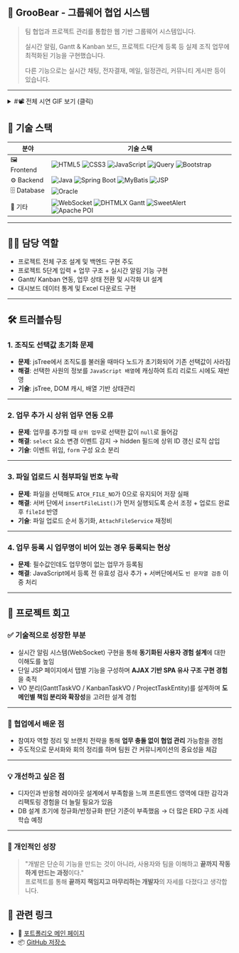 ## 📂 GrooBear - 그룹웨어 협업 시스템

> 팀 협업과 프로젝트 관리를 통합한 웹 기반 그룹웨어 시스템입니다.
> 
> 실시간 알림, Gantt & Kanban 보드, 프로젝트 다단계 등록 등 실제 조직 업무에 최적화된 기능을 구현했습니다.
> 
> 다른 기능으로는 실시간 채팅, 전자결재, 메일, 일정관리, 커뮤니티 게시판 등이 있습니다.

---

<details>
<summary>#📽️ 전체 시연 GIF 보기 (클릭)</summary>

## 🖥 메인 페이지

![메인](./preview/main/main.gif)

---

## 📊 대시보드 (탭1)

![대시보드](./preview/dashboard/dashboard.gif)

---

## 📁 프로젝트 목록 (탭2)

### 🔸 삭제 기능
![삭제](./preview/project-list/delete.gif)

### 🔸 필터 검색
![필터 검색](./preview/project-list/filter.gif)

### 🔸 엑셀 다운로드
![엑셀](./preview/project-list/excel.gif)

📎 결과 예시:
![엑셀결과](./preview/project-list/excel-result.png)

---

## 📝 프로젝트 생성 (탭2)

### 🔸 Step1 ~ Step4 입력 단계
- 기본 정보, 참여자 등록, 업무 등록, 주소 및 금액 설정, 최종 확인까지 포함

| Step | 미리보기 |
|------|----------|
| Step1 | ![step1](./preview/insert/insert1.gif) |
| Step2 | ![step2](./preview/insert/insert2.gif) |
| Step3 | ![step3](./preview/insert/insert3.gif) |
| Step4 | ![step4](./preview/insert/insert4.gif) |

---

## 🔍 프로젝트 상세 보기

![상세](./preview/project-detail/projectDetail.gif)

📎 업무 추가 화면:
![업무 추가](./preview/project-detail/taskAdd.png)

---

## 🛠 프로젝트 수정

![수정](./preview/update/update.gif)

---

## 📈 Gantt 차트 (탭3)

| 설명 | 예시 |
|------|------|
| 간트 기본 구성 | ![Gantt1](./preview/gantt/Gantt1.gif) |
| 간트 상세보기 | ![Gantt2](./preview/gantt/Gantt2.gif) |

---

## 🗂 프로젝트 칸반 보드 (탭4)

![프로젝트 칸반](./preview/project-kanban/projectKanban.gif)

---

## ✅ 업무 칸반 보드 (탭5)

| 구분 | 미리보기 |
|------|-----------|
| 업무 상태별 이동 | ![taskKanban1](./preview/task-kanban/taskKanban1.gif) |
| 업무 상세 보기 | ![taskKanban2](./preview/task-kanban/taskKanban2.gif) |

---

</details>

## 📌 기술 스택

| 분야 | 기술 스택 |
|------|------------|
| 🖼️ Frontend | ![HTML5](https://img.shields.io/badge/HTML5-E34F26?style=flat-square&logo=html5&logoColor=white) ![CSS3](https://img.shields.io/badge/CSS3-1572B6?style=flat-square&logo=css3&logoColor=white) ![JavaScript](https://img.shields.io/badge/JavaScript-F7DF1E?style=flat-square&logo=javascript&logoColor=black) ![jQuery](https://img.shields.io/badge/jQuery-0769AD?style=flat-square&logo=jquery&logoColor=white) ![Bootstrap](https://img.shields.io/badge/Bootstrap-7952B3?style=flat-square&logo=bootstrap&logoColor=white) |
| ⚙️ Backend | ![Java](https://img.shields.io/badge/Java-007396?style=flat-square&logo=java&logoColor=white) ![Spring Boot](https://img.shields.io/badge/Spring%20Boot-6DB33F?style=flat-square&logo=springboot&logoColor=white) ![MyBatis](https://img.shields.io/badge/MyBatis-000000?style=flat-square&logo=MyBatis&logoColor=white) ![JSP](https://img.shields.io/badge/JSP-00599C?style=flat-square) |
| 🗄️ Database | ![Oracle](https://img.shields.io/badge/Oracle-F80000?style=flat-square&logo=oracle&logoColor=white) |
| 🧩 기타 | ![WebSocket](https://img.shields.io/badge/WebSocket-FF9900?style=for-the-badge&labelColor=black&logo=websocket) ![DHTMLX Gantt](https://img.shields.io/badge/DHTMLX%20Gantt-2D8EFF?style=for-the-badge&labelColor=black) ![SweetAlert](https://img.shields.io/badge/SweetAlert-FFB6C1?style=for-the-badge&labelColor=black) ![Apache POI](https://img.shields.io/badge/Apache%20POI-4B6EAF?style=for-the-badge&labelColor=black) |


---

## 👩‍💻 담당 역할

- 프로젝트 전체 구조 설계 및 백엔드 구현 주도
- 프로젝트 5단계 입력 + 업무 구조 + 실시간 알림 기능 구현
- Gantt/ Kanban 연동, 업무 상태 전환 및 시각화 UI 설계
- 대시보드 데이터 통계 및 Excel 다운로드 구현

---


## 🛠 트러블슈팅

### 1. 조직도 선택값 초기화 문제

- **문제**: jsTree에서 조직도를 불러올 때마다 노드가 초기화되어 기존 선택값이 사라짐
- **해결**: 선택한 사원의 정보를 `JavaScript 배열`에 캐싱하여 트리 리로드 시에도 재반영
- **기술**: jsTree, DOM 캐시, 배열 기반 상태관리

---

### 2. 업무 추가 시 상위 업무 연동 오류

- **문제**: 업무를 추가할 때 `상위 업무`로 선택한 값이 `null`로 들어감
- **해결**: `select` 요소 변경 이벤트 감지 → hidden 필드에 상위 ID 갱신 로직 삽입
- **기술**: 이벤트 위임, `form` 구성 요소 분리

---

### 3. 파일 업로드 시 첨부파일 번호 누락

- **문제**: 파일을 선택해도 `ATCH_FILE_NO`가 0으로 유지되어 저장 실패
- **해결**: 서버 단에서 `insertFileList()`가 먼저 실행되도록 순서 조정 + 업로드 완료 후 `fileId` 반영
- **기술**: 파일 업로드 순서 동기화, `AttachFileService` 재정비

---

### 4. 업무 등록 시 업무명이 비어 있는 경우 등록되는 현상

- **문제**: 필수값인데도 업무명이 없는 업무가 등록됨
- **해결**: JavaScript에서 등록 전 유효성 검사 추가 + 서버단에서도 `빈 문자열 검증` 이중 처리
  
---


## 📘 프로젝트 회고

### ✅ 기술적으로 성장한 부분

- 실시간 알림 시스템(WebSocket) 구현을 통해 **동기화된 사용자 경험 설계**에 대한 이해도를 높임
- 단일 JSP 페이지에서 탭별 기능을 구성하며 **AJAX 기반 SPA 유사 구조 구현 경험**을 축적
- VO 분리(GanttTaskVO / KanbanTaskVO / ProjectTaskEntity)를 설계하며 **도메인별 책임 분리와 확장성**을 고려한 설계 경험

---

### 🤝 협업에서 배운 점

- 참여자 역할 정리 및 브랜치 전략을 통해 **업무 충돌 없이 협업 관리** 가능함을 경험
- 주도적으로 문서화와 회의 정리를 하며 팀원 간 커뮤니케이션의 중요성을 체감

---

### 💡 개선하고 싶은 점

- 디자인과 반응형 레이아웃 설계에서 부족함을 느껴 프론트엔드 영역에 대한 감각과 리팩토링 경험을 더 늘릴 필요가 있음
- DB 설계 초기에 정규화/반정규화 판단 기준이 부족했음 → 더 많은 ERD 구조 사례 학습 예정

---

### 🧠 개인적인 성장

> "개발은 단순히 기능을 만드는 것이 아니라, 사용자와 팀을 이해하고 **끝까지 작동하게 만드는 과정**이다."  
> 프로젝트를 통해 **끝까지 책임지고 마무리하는 개발자**의 자세를 다졌다고 생각합니다.





## 🔗 관련 링크

- 🧾 [포트폴리오 메인 페이지](https://seongsil-chae.github.io/portfolio/)
- 📦 [GitHub 저장소](https://github.com/SeongSil-Chae/GrooBear)

